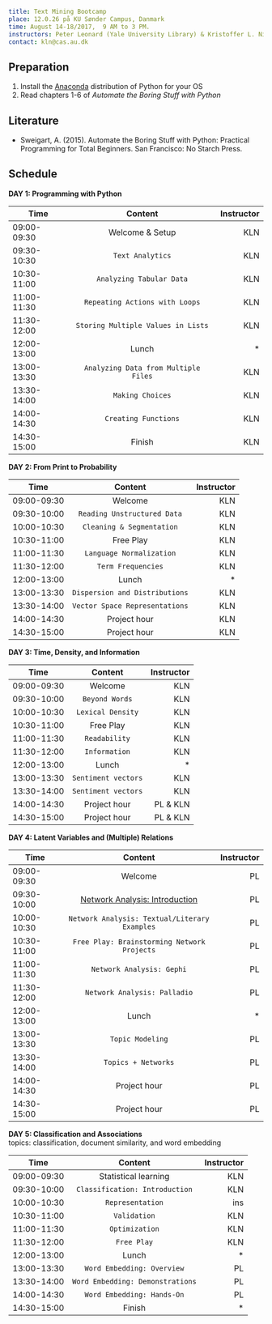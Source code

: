 ```yaml
title: Text Mining Bootcamp
place: 12.0.26 på KU Sønder Campus, Danmark
time: August 14-18/2017,  9 AM to 3 PM.
instructors: Peter Leonard (Yale University Library) & Kristoffer L. Nielbo (Interacting Minds Centre)
contact: kln@cas.au.dk
```
## Preparation ##
1. Install the [Anaconda](https://www.continuum.io/downloads) distribution of Python for your OS
2. Read chapters 1-6 of *Automate the Boring Stuff with Python*

## Literature ##
- Sweigart, A. (2015). Automate the Boring Stuff with Python: Practical Programming for Total Beginners. San Francisco: No Starch Press.

## Schedule ##

**DAY 1: Programming with Python**

| Time        | Content           | Instructor  |
| ------------- |:-------------:| -----:|
| 09:00-09:30 | Welcome & Setup | KLN |
| 09:30-10:30 | `Text Analytics` | KLN |
| 10:30-11:00 | `Analyzing Tabular Data` | KLN |
| 11:00-11:30 | `Repeating Actions with Loops` | KLN |
| 11:30-12:00 | `Storing Multiple Values in Lists` | KLN |
| 12:00-13:00 | Lunch | * |
| 13:00-13:30 | `Analyzing Data from Multiple Files` | KLN |
| 13:30-14:00 | `Making Choices` | KLN |
| 14:00-14:30 | `Creating Functions` | KLN |
| 14:30-15:00 | Finish | KLN |

**DAY 2: From Print to Probability**  

| Time        | Content           | Instructor  |
| ------------- |:-------------:| -----:|
| 09:00-09:30 | Welcome | KLN |
| 09:30-10:00 | `Reading Unstructured Data` | KLN |
| 10:00-10:30 | `Cleaning & Segmentation` | KLN |
| 10:30-11:00 | Free Play | KLN |
| 11:00-11:30 | `Language Normalization` | KLN |
| 11:30-12:00 | `Term Frequencies` | KLN |
| 12:00-13:00 | Lunch | * |
| 13:00-13:30 | `Dispersion and Distributions` | KLN |
| 13:30-14:00 | `Vector Space Representations` | KLN |
| 14:00-14:30 | Project hour | KLN |
| 14:30-15:00 | Project hour | KLN |


**DAY 3: Time, Density, and Information**  

| Time        | Content           | Instructor  |
| ------------- |:-------------:| -----:|
| 09:00-09:30 | Welcome | KLN |
| 09:30-10:00 | `Beyond Words` | KLN |
| 10:00-10:30 | `Lexical Density` | KLN |
| 10:30-11:00 | Free Play | KLN |
| 11:00-11:30 | `Readability` | KLN |
| 11:30-12:00 | `Information` | KLN |
| 12:00-13:00 | Lunch | * |
| 13:00-13:30 | `Sentiment vectors` | KLN |
| 13:30-14:00 | `Sentiment vectors` | KLN |
| 14:00-14:30 | Project hour| PL & KLN |
| 14:30-15:00 | Project hour| PL & KLN |

**DAY 4: Latent Variables and (Multiple) Relations**  

| Time        | Content           | Instructor  |
| ------------- |:-------------:| -----:|
| 09:00-09:30 | Welcome | PL |
| 09:30-10:00 | [Network Analysis: Introduction](https://docs.google.com/presentation/d/1uaBusqtQgT-JQeaKUda9mAGr7PpMLYJrGpUusFriZHw/edit?usp=sharing) | PL |
| 10:00-10:30 | `Network Analysis: Textual/Literary Examples` | PL |
| 10:30-11:00 | `Free Play: Brainstorming Network Projects` | PL |
| 11:00-11:30 | `Network Analysis: Gephi` | PL |
| 11:30-12:00 | `Network Analysis: Palladio` | PL |
| 12:00-13:00 | Lunch | * |
| 13:00-13:30 | `Topic Modeling` | PL |
| 13:30-14:00 | `Topics + Networks` | PL |
| 14:00-14:30 | Project hour | PL |
| 14:30-15:00 | Project hour | PL |

**DAY 5: Classification and Associations**  
topics: classification, document similarity, and word embedding   

| Time        | Content           | Instructor  |
| ------------- |:-------------:| -----:|
| 09:00-09:30 | Statistical learning | KLN |
| 09:30-10:00 | `Classification: Introduction` | KLN |
| 10:00-10:30 | `Representation` | ins |
| 10:30-11:00 | `Validation` | KLN |
| 11:00-11:30 | `Optimization` | KLN |
| 11:30-12:00 | `Free Play` | KLN |
| 12:00-13:00 | Lunch | * |
| 13:00-13:30 | `Word Embedding: Overview` | PL |
| 13:30-14:00 | `Word Embedding: Demonstrations` | PL |
| 14:00-14:30 | `Word Embedding: Hands-On` | PL |
| 14:30-15:00 | Finish | * |
